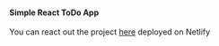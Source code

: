 #### Simple React ToDo App 

You can react out the project [here](https://react-redux-app-todo.netlify.app/) deployed on Netlify
